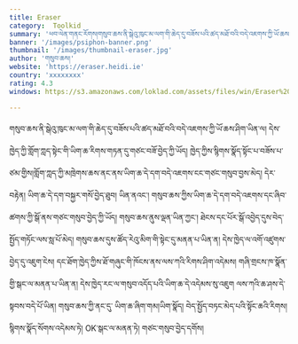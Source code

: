 ```yaml
---
title: Eraser
category:  Toolkid
summary: 'ཕབ་ལེན་གནང་རོགས།གསུབ་ཆས་ནི་སྒེའུ་ཁུང་མ་ལག་གི་ཆེད་དུ་བཟོས་པའི་ཚད་མཐོ་བའི་བདེ་འཇགས་ཀྱི་ཡོ་ཆས་ཤིག་ཡིན་ལ། དེས་ཁྱེད་ཀྱི་གློག་ཀླད་སྟེང་གི་ཡིག་ཆ་རིགས་གཏན་དུ་གཙང་བཟོ་བྱེད་ཀྱི་ཡོད།'
banner: '/images/psiphon-banner.png'
thumbnail: '/images/thumbnail-eraser.jpg'
author: 'གསུབ་ཆས།'
website: 'https://eraser.heidi.ie'
country: 'xxxxxxxx'
rating: 4.3
windows: https://s3.amazonaws.com/loklad.com/assets/files/win/Eraser%206.2.0.2993.exe

---
```

གསུབ་ཆས་ནི་སྒེའུ་ཁུང་མ་ལག་གི་ཆེད་དུ་བཟོས་པའི་ཚད་མཐོ་བའི་བདེ་འཇགས་ཀྱི་ཡོ་ཆས་ཤིག་ཡིན་ལ། དེས་ཁྱེད་ཀྱི་གློག་ཀླད་སྟེང་གི་ཡིག་ཆ་རིགས་གཏན་དུ་གཙང་བཟོ་བྱེད་ཀྱི་ཡོད། ཁྱེད་ཀྱིས་སྙིགས་སྣོད་སྟོང་པ་བཟོས་པ་ཙམ་གྱིས།གློག་ཀླད་ཀྱི་མཁྲེགས་ཆས་ནང་ནས་ཡིག་ཆ་དེ་དག་བདེ་འཇགས་ངང་གཙང་གསུབ་བྱས་མེད། དེར་བརྟེན། ཡིག་ཆ་དེ་དག་བསྐྱར་གསོ་བྱེད་ཐུབ། ཡིན་ནའང་། གསུབ་ཆས་ཀྱིས་ཡིག་ཆ་དེ་དག་བདེ་འཇགས་དང་ཞིབ་ཚགས་ཀྱི་སྒོ་ནས་གཙང་གསུབ་བྱེད་ཀྱི་ཡོད། གསུབ་ཆས་ནུས་ལྡན་ཡིན་ཀྱང་། ཐེངས་དང་པོར་སྒོ་འབྱེད་དུས་བེད་སྤྱོད་གཏོང་ལས་སླ་པོ་མེད། གསུབ་ཆས་དུས་ཚོད་རེའུ་མིག་གི་སྟེང་དུ་མནན་པ་ཡིན་ན། དེས་ཁྱེད་ལ་འགོ་འཛུགས་བྱེད་དུ་འཇུག་ངེས། དང་ཐོག་ཁྱེད་ཀྱིས་ཐོ་གཞུང་གི་ཁོངས་ནས་ལས་ཀའི་རིགས་ཤིག་འདེམས། གཞི་གྲངས་ཁ་སྣོན་གྱི་སྒང་ལ་མནན་པ་ཡིན་ན། དེས་ཁྱེད་རང་ལ་གསུབ་འདོད་པའི་ཡིག་ཆ་དེ་འདེམས་སུ་འཇུག ལས་ཀའི་ཆ་ཤས་དེ་སྟབས་བདེ་པོ་ཡིན། གསུབ་ཆས་ཀྱི་ནང་དུ་ ཡིག་ཆ་ཞིག་གམ།ཡིག་སྣོད། བེད་སྤྱོད་བཏང་མེད་པའི་སྟོང་ཆའི་རིགས། སྙིགས་སྣོད་སོགས་འདེམས་ཏེ། OK་སྒང་ལ་མནན་ཏེ། གཙང་གསུབ་བྱེད་དགོས།